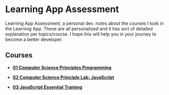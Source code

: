 # Learning App Assessment

Learning App Assessment, a personal dev. notes about the courses I took in the Learning App. These are all personalized and it has sort of detailed explanation per topics/course. I hope this will help you in your journey to become a better developer.

## Courses

- **[01 Computer Science Principles Programming](https://github.com/noeyislearning/learning-app-assessment/tree/main/01-ccpp)**

- **[02 Computer Science Principle Lab: JavaScript](https://github.com/noeyislearning/learning-app-assessment/tree/main/02-ccpl-j)**

- **[03 JavaScript Essential Training](https://github.com/noeyislearning/learning-app-assessment/tree/main/03-jet)**
